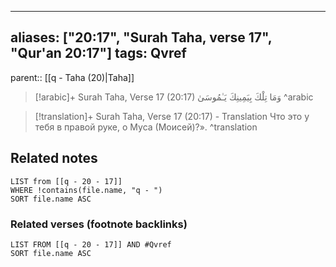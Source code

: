 
---
aliases: ["20:17", "Surah Taha, verse 17", "Qur'an 20:17"]
tags: Qvref
---

parent:: [[q - Taha (20)|Taha]]

> [!arabic]+ Surah Taha, Verse 17 (20:17)
> <span class="quran-arabic">وَمَا تِلْكَ بِيَمِينِكَ يَـٰمُوسَىٰ</span>
^arabic

> [!translation]+ Surah Taha, Verse 17 (20:17) - Translation
> Что это у тебя в правой руке, о Муса (Моисей)?».
^translation



## Related notes
```dataview
LIST from [[q - 20 - 17]]
WHERE !contains(file.name, "q - ")
SORT file.name ASC
```

### Related verses (footnote backlinks)
```dataview
LIST FROM [[q - 20 - 17]] AND #Qvref
SORT file.name ASC
```


